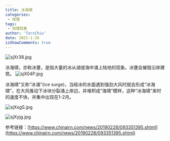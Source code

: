 ```yaml
---
title: 冰海啸
categories:
 - 地理
tags:
 - 地理现象
author: 'TarsChiu'
date: 2021-1-26
isShowComments: true
---
```


![sjXr38.jpg](https://s3.ax1x.com/2021/01/26/svS6TH.jpg)

冰海啸，亦称冰壅，是指大量的冰从湖或海中涌上陆地的现象。冰壅会摧毁沿岸建筑。 
![sjX04P.jpg](https://s3.ax1x.com/2021/01/26/svSRfI.jpg)



冰海啸”又称“冰涌”(ice surge)，当结冰的水面遇到强劲大风时就会形成“冰海啸”，在大风推动下冰块分裂涌上岸边，并堆积成“海啸”模样，这种“冰海啸”来时的速度不快，并集中出现在1-2月。


![sjXsgS.jpg](https://s3.ax1x.com/2021/01/26/svSgkd.jpg)

![sjXyjg.jpg](https://s3.ax1x.com/2021/01/26/svS2tA.jpg)



参考链接：[https://www.chinairn.com/news/20190228/093351395.shtml](https://www.chinairn.com/news/20190228/093351395.shtml)
